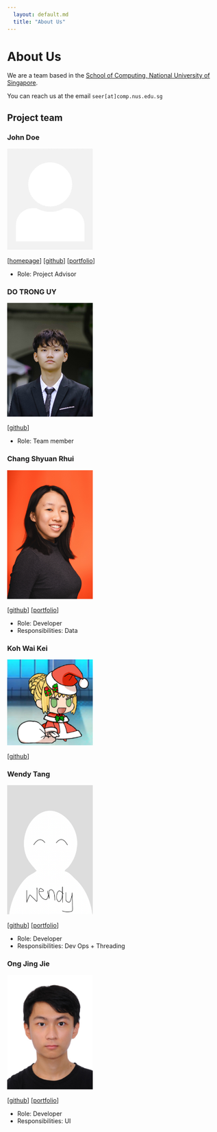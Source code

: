 ```yaml
---
  layout: default.md
  title: "About Us"
---
```


# About Us

We are a team based in the [School of Computing, National University of Singapore](http://www.comp.nus.edu.sg).

You can reach us at the email `seer[at]comp.nus.edu.sg`

## Project team

### John Doe

<img src="images/johndoe.png" width="200px">

[[homepage](http://www.comp.nus.edu.sg/~damithch)]
[[github](https://github.com/johndoe)]
[[portfolio](team/johndoe.md)]

- Role: Project Advisor

### DO TRONG UY

<img src="images/uylulu.png" width="200px">

[[github](http://github.com/uylulu)]

- Role: Team member

### Chang Shyuan Rhui

<img src="images/csrhui.png" width="200px">

[[github](http://github.com/csrhui)]
[[portfolio](team/johndoe.md)]

- Role: Developer
- Responsibilities: Data

### Koh Wai Kei

<img src="images/yk-tuturu.png" width="200px">

[[github](http://github.com/yk-tuturu)]
### Wendy Tang

<img src="images/wenn5055.png" width="200px">

[[github](http://github.com/wenn5055)]
[[portfolio](team/johndoe.md)]

- Role: Developer
- Responsibilities: Dev Ops + Threading

### Ong Jing Jie

<img src="images/schpeider.png" width="200px">

[[github](http://github.com/schpeider)]
[[portfolio](team/johndoe.md)]

- Role: Developer
- Responsibilities: UI
